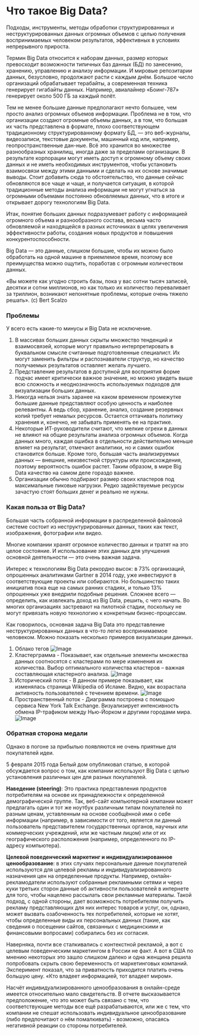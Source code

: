 # Что такое Big Data?

Подходы, инструменты, методы обработки структурированных и неструктурированных данных огромных объемов с целью получения воспринимаемых человеком результатов, эффективных в условиях непрерывного прироста.

Термин Big Data относится к наборам данных, размер которых превосходит возможности типичных баз данных (БД) по занесению, хранению, управлению и анализу информации. И мировые репозитарии данных, безусловно, продолжают расти с каждым днём. Большое число организаций обрабатывает терабайты, а современная техника генерирует гигабайты данных. Например, авиалайнер «Боинг-787» генерирует около 500 ГБ за каждый полёт.

Тем не менее большие данные предполагают нечто большее, чем просто анализ огромных объемов информации. Проблема не в том, что организации создают огромные объемы данных, а в том, что большая их часть представлена в формате, плохо соответствующем традиционному структурированному формату БД, — это веб-журналы, видеозаписи, текстовые документы, машинный код или, например, геопространственные дан-ные. Всё это хранится во множестве разнообразных хранилищ, иногда даже за пределами организации. В результате корпорации могут иметь доступ к огромному объему своих данных и не иметь необходимых инструментов, чтобы установить взаимосвязи между этими данными и сделать на их основе значимые выводы. Стоит добавить сюда то обстоятельство, что данные сейчас обновляются все чаще и чаще, и получается ситуация, в которой традиционные методы анализа информации не могут угнаться за огромными объемами постоянно обновляемых данных, что в итоге и открывает дорогу технологиям Big Data.

Итак, понятие больших данных подразумевает работу с информацией огромного объема и разнообразного состава, весьма часто обновляемой и находящейся в разных источниках в целях увеличения эффективности работы, создания новых продуктов и повышения конкурентоспособности. 

Big Data — это данные, слишком большие, чтобы их можно было обработать на одной машине в приемлемое время, поэтому все преимущества можно ощутить, поработав с огромным количеством данных.

«Вы можете как угодно строить базы, пока у вас сотни тысяч записей, десятки и сотни миллионов, но как только их количество переваливает за триллион, возникают непонятные проблемы, которые очень тяжело решать». (с) Bert Scalzo

### Проблемы

У всего есть какие-то минусы и Big Data не исключение.

1. В массивах больших данных скрыты множество тенденций и взаимосвязей, которые могут правильно интерпретировать в буквальном смысле считанные подготовленные специалист. Их могут заменить фильтры и распознаватели структур, но качество получаемых результатов оставляет желать лучшего.
2. Представление результатов в доступной для восприятия форме подчас имеет критически важное значение, но можно увидеть выше всю сложность и неоднозначность используемых подходов для визуализации больших данных.
3. Никогда нельзя знать заранее на каком временном промежутке большие данные представляют особую ценность и наиболее релевантны. А ведь сбор, хранение, анализ, создание резервных копий требует немалых ресурсов. Остается оттачивать политику хранения и, конечно, не забывать применять ее на практике.
4. Некоторые ИТ-руководители считают, что мелкие огрехи в данных не влияют на общие результаты анализа огромных объемов. Когда данных много, каждая ошибка в отдельности действительно меньше влияет на результат, отмечают аналитики, но и самих ошибок становится больше. Кроме того, большая часть анализируемых данных — внешние, неизвестной структуры или происхождения, поэтому вероятность ошибок растет. Таким образом, в мире Big Data качество на самом деле гораздо важнее.
5. Организации обычно подбирают размер своих кластеров под максимальные пиковые нагрузки. Редко задействуемые ресурсы зачастую стоят больших денег и реально не нужны.

### Какая польза от Big Data?

Большая часть собранной информации в распределенной файловой системе состоит из неструктурированных данных, таких как текст, изображения, фотографии или видео.

Многие компании хранят огромное количество данных и тратят на это целое состояние. И использование этих данных для улучшения основной деятельности — это очень важная задача.

Интерес к технологиям Big Data рекордно высок: в 73% организаций, опрошенных аналитиками Gartner в 2014 году, уже инвестируют в соответствующие проекты или собираются. Но большинство таких инициатив пока еще на самых ранних стадиях, и только 13% опрошенных уже внедрили подобные решения. Сложнее всего — определить, как извлекать доход из Big Data, решить, с чего начать. Во многих организациях застревают на пилотной стадии, поскольку не могут привязать новую технологию к конкретным бизнес-процессам.

Как говорилось, основная задача Big Data это представление неструктурированных данных в что-то легко воспринимаемое человеком. Можно показать несколько примеров визуализации данных.

1. Облако тегов 
![Image](http://pics.sl/e31/0ad/8c4b5b51.jpg)
2. Кластерграмма - Показывает, как отдельные элементы множества данных соотносятся с кластерами по мере изменения их количества. Выбор оптимального количества кластеров – важная составляющая кластерного анализа.
![Image](http://pics.sl/4ea/4ea/cf3f4ea0.png)
3. Исторический поток - В данном примере показывает, как изменялась страница Wikipedia об Исламе. Видно, как возрастала активность пользователей с течением времени.
![Image](http://pics.sl/956/d09/da882d24.png)
4. Пространственный поток - Диаграмма построена с помощью сервиса New York Talk Exchange. Визуализирует интенсивность обмена IP-трафиком между Нью-Йорком и другими городами мира.
![Image](http://pics.sl/cc2/ab6/eab6cc21.jpg)

### Обратная сторона медали

Однако в погоне за прибылью появляются не очень приятные для покупателей идеи.

5 февраля 2015 года Белый дом опубликовал статью, в которой обсуждается вопрос о том, как компании используют Big Data с целью установления различных цен для разных покупателей. 

**Наведение (steering)**: Это практика представления продуктов потребителям на основе их принадлежности к определенной демографической группе. Так, веб-сайт компьютерной компании может предлагать один и тот же ноутбук различным типам покупателей по разным ценам, уставленным на основе сообщённой ими о себе информации (например, в зависимости от того, является ли данный пользователь представителем государственных органов, научных или коммерческих учреждений, или же частным лицом) или от их географического расположения (например, определенного по IP-адресу компьютера).

**Целевой поведенческий маркетинг и индивидуализированное ценообразование**: в этих случаях персональные данные покупателей используются для целевой рекламы и индивидуализированного назначения цен на определенные продукты. Например, онлайн-рекламодатели используют собранные рекламными сетями и через куки третьих сторон данные об активности пользователей в интернете для того, чтобы нацелено рассылать свои рекламные материалы. Такой подход, с одной стороны, дает возможность потребителям получить рекламу представляющих для них интерес товаров и услуг, он, однако, может вызвать озабоченность тех потребителей, которые не хотят, чтобы определенные виды их персональных данных (такие, как сведения о посещении сайтов, связанных с медицинскими и финансовыми вопросами) собирались без их согласия. 

Наверняка, почти все сталкивались с контекстной рекламой, а вот с целевым поведенческим маркетингом в России не факт. А вот в США по мнению некоторых это зашло слишком далеко и одна женщина решила попробовать скрыть свою беременность от маркетинговых компаний. Эксперимент показал, что за приватность приходится платить очень большую цену. «Кто владеет информацией, тот владеет миром».

Насчёт индивидуализированного ценообразования в онлайн-среде имеется относительно мало свидетельств. В отчете высказывается предположение, что это может быть связано с тем, что соответствующие методы все ещё разрабатываются, или же с тем, что компании не спешат использовать индивидуальное ценообразование (либо предпочитают о нём помалкивать) - возможно, опасаясь негативной реакции со стороны потребителей.
